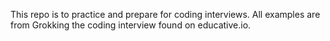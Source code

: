 This repo is to practice and prepare for coding interviews. All examples are from Grokking the coding interview found on educative.io.